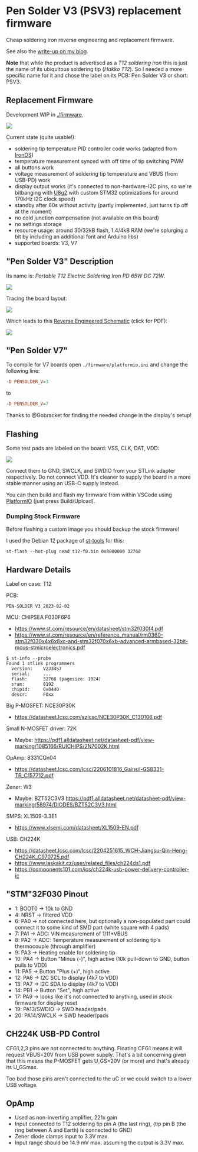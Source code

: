 # Pen Solder V3 (PSV3) replacement firmware

Cheap soldering iron reverse engineering and replacement firmware.

See also the [write-up on my blog](https://spezifisch.codeberg.page/tags/soldering-iron/).

**Note** that while the product is advertised as a *T12 soldering iron* this is just the name of its ubiquitous soldering tip (*Hakko T12*).
So I needed a more specific name for it and chose the label on its PCB: Pen Solder V3 or short: PSV3.

## Replacement Firmware

Development WIP in [./firmware](./firmware).

![](./fwdisplay.jpg)

Current state (quite usable!):

* soldering tip temperature PID controller code works (adapted from [IronOS](https://github.com/Ralim/IronOS))
* temperature measurement synced with off time of tip switching PWM
* all buttons work
* voltage measurement of soldering tip temperature and VBUS (from USB-PD) work
* display output works (it's connected to non-hardware-I2C pins, so we're bitbanging with [U8g2](https://github.com/olikraus/u8g2) with custom STM32 optimizations for around 170kHz I2C clock speed)
* standby after 60s without activity (partly implemented, just turns tip off at the moment)
* no cold junction compensation (not available on this board)
* no settings storage
* resource usage: around 30/32kB flash, 1.4/4kB RAM (we're splurging a bit by including an additional font and Arduino libs)
* supported boards: V3, V7

## "Pen Solder V3" Description

Its name is: *Portable T12 Electric Soldering Iron PD 65W DC 72W*.

![](./ali_product.jpg)

Tracing the board layout:

![](./layout.jpg)

Which leads to this [Reverse Engineered Schematic](./pen_solder_v3.pdf) (click for PDF):

[![](pen_solder_v3_sch_preview.png)](./pen_solder_v3.pdf)

## "Pen Solder V7"

To compile for V7 boards open `./firmware/platformio.ini` and change the following line:

```ini
-D PENSOLDER_V=3
```

to

```ini
-D PENSOLDER_V=7
```

Thanks to @Gobracket for finding the needed change in the display's setup!

## Flashing

Some test pads are labeled on the board: VSS, CLK, DAT, VDD:

![](./swd.jpg)

Connect them to GND, SWCLK, and SWDIO from your STLink adapter respectively. Do not connect VDD. It's cleaner to supply the board in a more stable manner using an USB-C supply instead.

You can then build and flash my firmware from within VSCode using [PlatformIO](https://docs.platformio.org/en/latest/platforms/ststm32.html) (just press Build/Upload).

### Dumping Stock Firmware

Before flashing a custom image you should backup the stock firmware!

I used the Debian 12 package of [st-tools](https://github.com/stlink-org/stlink) for this:

```
st-flash --hot-plug read t12-f0.bin 0x8000000 32768
```

## Hardware Details

Label on case: T12

PCB:

```
PEN-SOLDER V3 2023-02-02
```

MCU: CHIPSEA F030F6P6
* https://www.st.com/resource/en/datasheet/stm32f030f4.pdf
* https://www.st.com/resource/en/reference_manual/rm0360-stm32f030x4x6x8xc-and-stm32f070x6xb-advanced-armbased-32bit-mcus-stmicroelectronics.pdf

```console
$ st-info --probe 
Found 1 stlink programmers
  version:    V2J34S7
  serial:     ...
  flash:      32768 (pagesize: 1024)
  sram:       8192
  chipid:     0x0440
  descr:      F0xx
```

Big P-MOSFET: NCE30P30K
* https://datasheet.lcsc.com/szlcsc/NCE30P30K_C130106.pdf

Small N-MOSFET driver: 72K
* Maybe: https://pdf1.alldatasheet.net/datasheet-pdf/view-marking/1085166/RUICHIPS/2N7002K.html

OpAmp: 8331CGn04
* https://datasheet.lcsc.com/lcsc/2206101816_Gainsil-GS8331-TR_C157712.pdf

Zener: W3
* Maybe: BZT52C3V3 https://pdf1.alldatasheet.net/datasheet-pdf/view-marking/58974/DIODES/BZT52C3V3.html

SMPS: XL1509-3.3E1
* https://www.xlsemi.com/datasheet/XL1509-EN.pdf

USB: CH224K
* https://datasheet.lcsc.com/lcsc/2204251615_WCH-Jiangsu-Qin-Heng-CH224K_C970725.pdf
* https://www.laskakit.cz/user/related_files/ch224ds1.pdf
* https://components101.com/ics/ch224k-usb-power-delivery-controller-ic

## "STM"32F030 Pinout

* 1: BOOT0 -> 10k to GND
* 4: NRST -> filtered VDD
* 6: PA0 -> not connected here, but optionally a non-populated part could connect it to some kind of SMD part (white square with 4 pads)
* 7: PA1 -> ADC: VIN measurement of 1/11*VBUS
* 8: PA2 -> ADC: Temperature measurement of soldering tip's thermocouple (through amplifier)
* 9: PA3 -> Heating enable for soldering tip
* 10: PA4 -> Button "Minus (-)", high active (10k pull-down to GND, button pulls to VDD)
* 11: PA5 -> Button "Plus (+)", high active
* 12: PA6 -> I2C SCL to display (4k7 to VDD)
* 13: PA7 -> I2C SDA to display (4k7 to VDD)
* 14: PB1 -> Button "Set", high active
* 17: PA9 -> looks like it's not connected to anything, used in stock firmware for display reset
* 19: PA13/SWDIO -> SWD header/pads
* 20: PA14/SWCLK -> SWD header/pads

## CH224K USB-PD Control

CFG1,2,3 pins are not connected to anything. Floating CFG1 means it will request VBUS=20V from USB power supply.
That's a bit concerning given that this means the P-MOSFET gets U_GS=20V (or more) and that's already its U_GSmax.

Too bad those pins aren't connected to the uC or we could switch to a lower USB voltage.

## OpAmp

* Used as non-inverting amplifier, 221x gain
* Input connected to T12 soldering tip pin A (the last ring), (tip pin B (the ring between A and Earth) is connected to GND)
* Zener diode clamps input to 3.3V max.
* Input range should be 14.9 mV max. assuming the output is 3.3V max.

